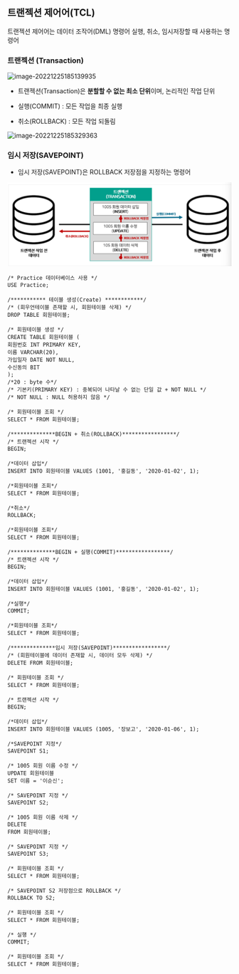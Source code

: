 ## 트랜젝션 제어어(TCL)



트랜젝션 제어어는 데이터 조작어(DML) 명령어 실행, 취소, 임시저장할 때 사용하는 명령어



### 트랜젝션 (Transaction)



![image-20221225185139935](C:/Users/yes47/AppData/Roaming/Typora/typora-user-images/image-20221225185139935.png)

- 트랜젝션(Transaction)은 **분할할 수 없는 최소 단위**이며, 논리적인 작업 단위



- 실행(COMMIT) : 모든 작업을 최종 실행
- 취소(ROLLBACK) : 모든 작업 되돌림



![image-20221225185329363](C:/Users/yes47/AppData/Roaming/Typora/typora-user-images/image-20221225185329363.png)



### 임시 저장(SAVEPOINT)

- 임시 저장(SAVEPOINT)은 ROLLBACK 저장점을 지정하는 명령어

![image-20221225190220111](6.%20%ED%8A%B8%EB%9E%9C%EC%A0%9D%EC%85%98%20%EC%A0%9C%EC%96%B4%EC%96%B4(TCL)-imgaes/image-20221225190220111.png)





```MYSQL
/* Practice 데이터베이스 사용 */
USE Practice;

/*********** 테이블 생성(Create) ************/
/* (회우언테이블 존재할 시, 회원테이블 삭제) */
DROP TABLE 회원테이블;

/* 회원테이블 생성 */
CREATE TABLE 회원테이블 (
회원번호 INT PRIMARY KEY,  
이름 VARCHAR(20),
가입일자 DATE NOT NULL,
수신동의 BIT
);
/*20 : byte 수*/
/* 기본키(PRIMARY KEY) : 중복되어 나타날 수 없는 단일 값 + NOT NULL */
/* NOT NULL : NULL 허용하지 않음 */

/* 회원테이블 조회 */
SELECT * FROM 회원테이블;

/**************BEGIN + 취소(ROLLBACK)*****************/
/* 트랜젝션 시작 */
BEGIN;

/*데이터 삽입*/
INSERT INTO 회원테이블 VALUES (1001, '홍길동', '2020-01-02', 1);

/*회원테이블 조회*/
SELECT * FROM 회원테이블;

/*취소*/
ROLLBACK;

/*회원테이블 조회*/
SELECT * FROM 회원테이블;

/**************BEGIN + 실행(COMMIT)*****************/
/* 트랜젝션 시작 */
BEGIN;

/*데이터 삽입*/
INSERT INTO 회원테이블 VALUES (1001, '홍길동', '2020-01-02', 1);

/*실행*/
COMMIT;

/*회원테이블 조회*/
SELECT * FROM 회원테이블;

/**************임시 저장(SAVEPOINT)*****************/
/* (회원테이블에 데이터 존재할 시, 데이터 모두 삭제) */
DELETE FROM 회원테이블;

/* 회원테이블 조회 */
SELECT * FROM 회원테이블;

/* 트랜젝션 시작 */
BEGIN;

/*데이터 삽입*/
INSERT INTO 회원테이블 VALUES (1005, '장보고', '2020-01-06', 1);

/*SAVEPOINT 지정*/
SAVEPOINT S1;

/* 1005 회원 이름 수정 */
UPDATE 회원테이블
SET 이름 = '이순신';

/* SAVEPOINT 지정 */
SAVEPOINT S2;

/* 1005 회원 이름 삭제 */
DELETE
FROM 회원테이블;

/* SAVEPOINT 지정 */
SAVEPOINT S3;

/* 회원테이블 조회 */
SELECT * FROM 회원테이블;

/* SAVEPOINT S2 저장점으로 ROLLBACK */
ROLLBACK TO S2;

/* 회원테이블 조회 */
SELECT * FROM 회원테이블;

/* 실행 */
COMMIT;

/* 회원테이블 조회 */
SELECT * FROM 회원테이블;
```

